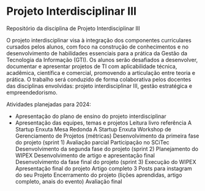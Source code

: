 # Projeto Interdisciplinar III

Repositório da disciplina de Projeto Interdisciplinar III 

O projeto interdisciplinar visa à integração dos componentes curriculares cursados pelos alunos, com foco na construção de
conhecimentos e no desenvolvimento de habilidades essenciais para a prática da Gestão da Tecnologia da Informação
(GTI). Os alunos serão desafiados a desenvolver, documentar e apresentar projetos de TI com aplicabilidade técnica,
acadêmica, científica e comercial, promovendo a articulação entre teoria e prática. O trabalho será conduzido de forma
colaborativa pelos docentes das disciplinas envolvidas: projeto interdisciplinar III, gestão estratégica e empreendedorismo.

Atividades planejadas para 2024:

- Apresentação do plano de ensino do projeto interdisciplinar
- Apresentação das equipes, temas e projetos
Leitura livro referência A Startup Enxuta
Mesa Redonda A Startup Enxuta
Workshop de Gerenciamento de Projetos (métricas)
Desenvolvimento da primeira fase do projeto (sprint 1)
Avaliação parcial 
Participação no SCiTec
Desenvolvimento da segunda fase do projeto (sprint 2)
Planejamento do WIPEX
Desenvolvimento de artigo e apresentação final
Desenvolvimento da fase final do projeto (sprint 3)
Execução do WIPEX
Apresentação final do projeto
Artigo completo
3 Posts para instagram do seu Projeto 
Encerramento do projeto (lições aprendidas, artigo completo, anais do evento)
Avaliação final


